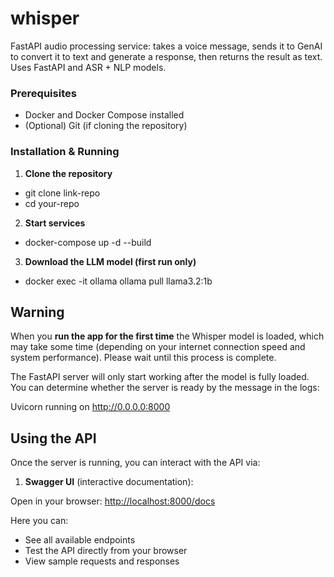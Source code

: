 # whisper
FastAPI audio processing service: takes a voice message, sends it to GenAI to convert it to text and generate a response, then returns the result as text. Uses FastAPI and ASR + NLP models.

### Prerequisites
- Docker and Docker Compose installed  
- (Optional) Git (if cloning the repository)  

### Installation & Running

1. **Clone the repository**
- git clone link-repo
- cd your-repo
2. **Start services**
- docker-compose up -d --build
3. **Download the LLM model (first run only)**
- docker exec -it ollama ollama pull llama3.2:1b

## Warning
When you **run the app for the first time** the Whisper model is loaded, which may take some time (depending on your internet connection speed and system performance). Please wait until this process is complete.

The FastAPI server will only start working after the model is fully loaded. You can determine whether the server is ready by the message in the logs:

Uvicorn running on http://0.0.0.0:8000 

## Using the API

Once the server is running, you can interact with the API via:

1. **Swagger UI** (interactive documentation):

Open in your browser: [http://localhost:8000/docs](http://localhost:8000/docs)

Here you can:
- See all available endpoints
- Test the API directly from your browser
- View sample requests and responses